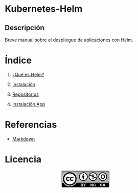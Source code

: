 # Kubernetes-Helm


## Descripción  

Breve manual sobre el despliegue de aplicaciones con Helm.


# Índice

1. [¿Qué es Helm?](helm.md)

2. [Instalación](instalacion.md)

3. [Repositorios](repositorios.md)

4. [Instalación App](wordpress.md)


# Referencias  

* [Markdown](https://markdown.es/sintaxis-markdown/) 

# Licencia

<center>

![Licencia](https://github.com/Mbonillac/k0s/blob/main/imagenes/licencia.jpg?raw=true)

</CENTER>